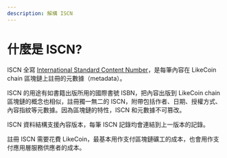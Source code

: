 ```yaml
---
description: 解構 ISCN
---
```


# 什麼是 ISCN?

ISCN 全寫 [International Standard Content Number](https://iscn.io/)，是每筆內容在 LikeCoin chain 區塊鏈上註冊的元數據（metadata）。

ISCN  的用途有如書籍出版所用的國際書號 ISBN，把內容出版到 LikeCoin chain 區塊鏈的概念也相似，註冊獨一無二的 ISCN，附帶包括作者、日期、授權方式、內容指紋等元數據。因為區塊鏈的特性，ISCN 和元數據不可篡改。

ISCN 資料結構支援內容版本，每筆 ISCN 記錄均會連結到上一版本的記錄。

註冊 ISCN 需要花費 LikeCoin，最基本用作支付區塊鏈礦工的成本，也會用作支付應用層服務供應者的成本。
